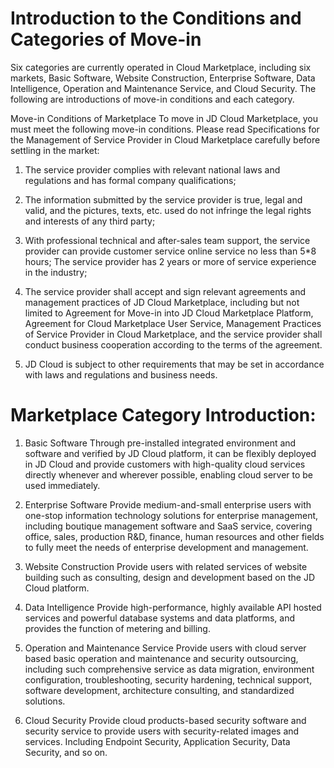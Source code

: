 # Introduction to the Conditions and Categories of Move-in
Six categories are currently operated in Cloud Marketplace, including six markets, Basic Software, Website Construction, Enterprise Software, Data Intelligence, Operation and Maintenance Service, and Cloud Security. The following are introductions of move-in conditions and each category.

Move-in Conditions of Marketplace
To move in JD Cloud Marketplace, you must meet the following move-in conditions. Please read Specifications for the Management of Service Provider in Cloud Marketplace carefully before settling in the market:

1. The service provider complies with relevant national laws and regulations and has formal company qualifications;

2. The information submitted by the service provider is true, legal and valid, and the pictures, texts, etc. used do not infringe the legal rights and interests of any third party;

3. With professional technical and after-sales team support, the service provider can provide customer service online service no less than 5*8 hours;
The service provider has 2 years or more of service experience in the industry;

4. The service provider shall accept and sign relevant agreements and management practices of JD Cloud Marketplace, including but not limited to Agreement for Move-in into JD Cloud Marketplace Platform, Agreement for Cloud Marketplace User Service, Management Practices of Service Provider in Cloud Marketplace, and the service provider shall conduct business cooperation according to the terms of the agreement.

5. JD Cloud is subject to other requirements that may be set in accordance with laws and regulations and business needs.

 

# Marketplace Category Introduction:
1. Basic Software
Through pre-installed integrated environment and software and verified by JD Cloud platform, it can be flexibly deployed in JD Cloud and provide customers with high-quality cloud services directly whenever and wherever possible, enabling cloud server to be used immediately.

2. Enterprise Software
Provide medium-and-small enterprise users with one-stop information technology solutions for enterprise management, including boutique management software and SaaS service, covering office, sales, production R&D, finance, human resources and other fields to fully meet the needs of enterprise development and management.

3. Website Construction
Provide users with related services of website building such as consulting, design and development based on the JD Cloud platform.

4. Data Intelligence
Provide high-performance, highly available API hosted services and powerful database systems and data platforms, and provides the function of metering and billing.

5. Operation and Maintenance Service
Provide users with cloud server based basic operation and maintenance and security outsourcing, including such comprehensive service as data migration, environment configuration, troubleshooting, security hardening, technical support, software development, architecture consulting, and standardized solutions.

6. Cloud Security
Provide cloud products-based security software and security service to provide users with security-related images and services. Including Endpoint Security, Application Security, Data Security, and so on.
